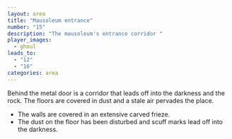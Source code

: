 ```yaml
---
layout: area
title: "Mausoleum entrance"
number: "15"
description: "The mausoleum's entrance corridor "
player_images:
  - ghoul
leads_to:
  - "12"
  - "16"
categories: area
---
```

Behind the metal door is a corridor that leads off into the darkness and the rock.  The floors are covered in dust and a stale air pervades the place.

* The walls are covered in an extensive carved frieze.
* The dust on the floor has been disturbed and scuff marks lead off into the darkness.
